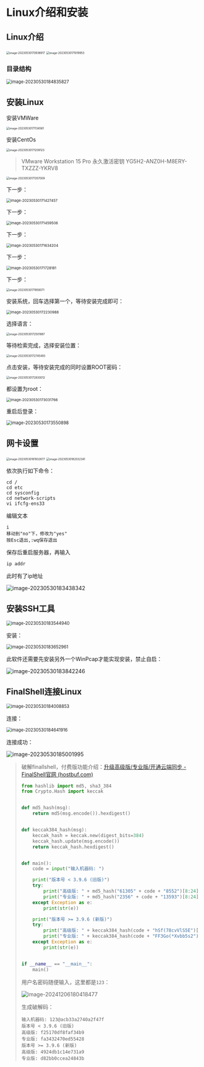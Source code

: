 # Linux介绍和安装

## Linux介绍

<img src="img/2.Linux介绍和安装/image-20230530170936917.png" alt="image-20230530170936917" style="zoom: 50%;" />

<img src="img/2.Linux介绍和安装/image-20230530171019953.png" alt="image-20230530171019953" style="zoom:50%;" />

### 目录结构

<img src="img/2.Linux介绍和安装/image-20230530184835827.png" alt="image-20230530184835827" style="zoom:80%;" />

## 安装Linux

安装VMWare

<img src="img/2.Linux介绍和安装/image-20230530171134561.png" alt="image-20230530171134561" style="zoom:50%;" />

安装CentOs

<img src="img/2.Linux介绍和安装/image-20230530171209123.png" alt="image-20230530171209123" style="zoom:50%;" />

> VMware Workstation 15 Pro 永久激活密钥 YG5H2-ANZ0H-M8ERY-TXZZZ-YKRV8

<img src="img/2.Linux介绍和安装/image-20230530171357009.png" alt="image-20230530171357009" style="zoom:50%;" />

下一步：

<img src="img/2.Linux介绍和安装/image-20230530171427457.png" alt="image-20230530171427457" style="zoom:67%;" />

下一步：

<img src="img/2.Linux介绍和安装/image-20230530171459506.png" alt="image-20230530171459506" style="zoom:67%;" />

下一步：

<img src="img/2.Linux介绍和安装/image-20230530171634204.png" alt="image-20230530171634204" style="zoom: 67%;" />

下一步：

<img src="img/2.Linux介绍和安装/image-20230530171728181.png" alt="image-20230530171728181" style="zoom: 67%;" />

下一步：

<img src="img/2.Linux介绍和安装/image-20230530171959071.png" alt="image-20230530171959071" style="zoom: 50%;" />

安装系统，回车选择第一个，等待安装完成即可：

<img src="img/2.Linux介绍和安装/image-20230530172230988.png" alt="image-20230530172230988" style="zoom: 67%;" />

选择语言：

<img src="img/2.Linux介绍和安装/image-20230530172501887.png" alt="image-20230530172501887" style="zoom:50%;" />

等待检索完成，选择安装位置：

<img src="img/2.Linux介绍和安装/image-20230530172745493.png" alt="image-20230530172745493" style="zoom:50%;" />

点击安装，等待安装完成的同时设置ROOT密码：

<img src="img/2.Linux介绍和安装/image-20230530172830012.png" alt="image-20230530172830012" style="zoom:50%;" />

都设置为root：

<img src="img/2.Linux介绍和安装/image-20230530173031766.png" alt="image-20230530173031766" style="zoom: 67%;" />

重启后登录：

<img src="img/2.Linux介绍和安装/image-20230530173550898.png" alt="image-20230530173550898" style="zoom:80%;" />

## 网卡设置

<img src="img/2.Linux介绍和安装/image-20230530181932677.png" alt="image-20230530181932677" style="zoom: 50%;" />

<img src="img/2.Linux介绍和安装/image-20230530182032341.png" alt="image-20230530182032341" style="zoom: 50%;" />

依次执行如下命令：

```
cd /
cd etc
cd sysconfig
cd network-scripts
vi ifcfg-ens33
```

编辑文本

```
i
移动到"no"下，修改为"yes"
按Esc退出,:wq保存退出
```

保存后重启服务器，再输入

```
ip addr
```

此时有了ip地址

<img src="img/2.Linux介绍和安装/image-20230530183438342.png" alt="image-20230530183438342"  />

## 安装SSH工具

<img src="img/2.Linux介绍和安装/image-20230530183544940.png" alt="image-20230530183544940" style="zoom:80%;" />

安装：

<img src="img/2.Linux介绍和安装/image-20230530183652961.png" alt="image-20230530183652961" style="zoom:80%;" />

此软件还需要先安装另外一个WinPcap才能实现安装，禁止自启：

![image-20230530183842246](img/2.Linux介绍和安装/image-20230530183842246.png)

## FinalShell连接Linux

<img src="img/2.Linux介绍和安装/image-20230530184008853.png" alt="image-20230530184008853" style="zoom:80%;" />

连接：

<img src="img/2.Linux介绍和安装/image-20230530184641916.png" alt="image-20230530184641916" style="zoom:80%;" />

连接成功：

![image-20230530185001995](img/2.Linux介绍和安装/image-20230530185001995.png)

> 破解finallshell，付费版功能介绍：[升级高级版/专业版/开通云端同步 - FinalShell官网 (hostbuf.com)](https://www.hostbuf.com/t/1081.html)
>
> ```python
> from hashlib import md5, sha3_384
> from Crypto.Hash import keccak
> 
> 
> def md5_hash(msg):
>     return md5(msg.encode()).hexdigest()
> 
> 
> def keccak384_hash(msg):
>     keccak_hash = keccak.new(digest_bits=384)
>     keccak_hash.update(msg.encode())
>     return keccak_hash.hexdigest()
> 
> 
> def main():
>     code = input("输入机器码: ")
> 
>     print("版本号 < 3.9.6 (旧版)")
>     try:
>         print("高级版: " + md5_hash("61305" + code + "8552")[8:24])
>         print("专业版: " + md5_hash("2356" + code + "13593")[8:24])
>     except Exception as e:
>         print(str(e))
> 
>     print("版本号 >= 3.9.6 (新版)")
>     try:
>         print("高级版: " + keccak384_hash(code + "hSf(78cvVlS5E")[12:28])
>         print("专业版: " + keccak384_hash(code + "FF3Go(*Xvbb5s2")[12:28])
>     except Exception as e:
>         print(str(e))
> 
> 
> if __name__ == "__main__":
>     main()
> 
> ```
>
> 用户名密码随便输入，这里都是`123`：
>
> ![image-20241206180418477](img/2.Linux介绍和安装/image-20241206180418477.png)
>
> 生成破解码：
>
> ```
> 输入机器码: 123@acb33a2740a2f47f
> 版本号 < 3.9.6 (旧版)
> 高级版: f25170df8faf34b9
> 专业版: fa3432470ed55428
> 版本号 >= 3.9.6 (新版)
> 高级版: 4924db1c14e731a9
> 专业版: d82bb0ccea24843b
> ```